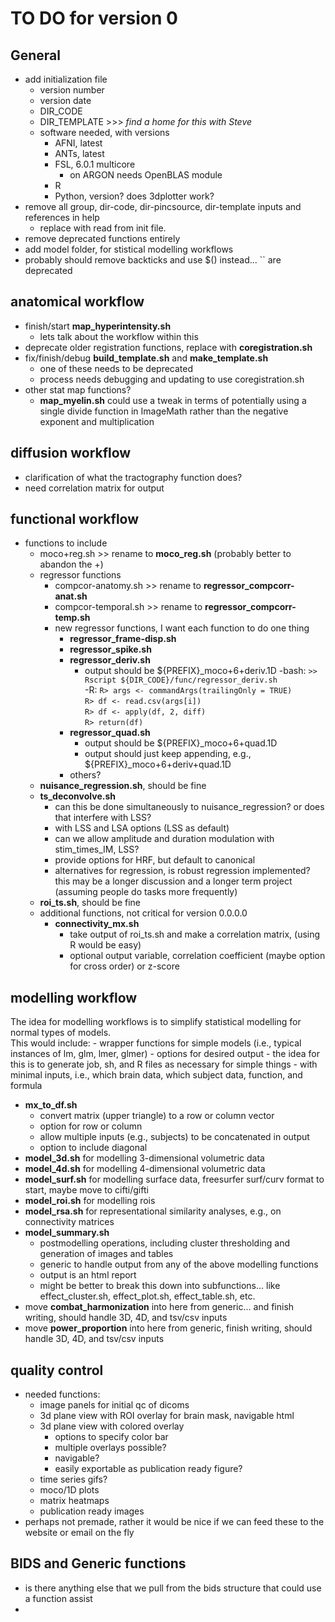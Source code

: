 # TO DO for version 0

## General
- add initialization file
    - version number
    - version date  
    - DIR_CODE  
    - DIR_TEMPLATE >>> _find a home for this with Steve_ 
    - software needed, with versions  
        - AFNI, latest
        - ANTs, latest
        - FSL, 6.0.1 multicore
            - on ARGON needs OpenBLAS module
        - R
        - Python, version? does 3dplotter work?
- remove all group, dir-code, dir-pincsource, dir-template inputs and references in help
    - replace with read from init file.
- remove deprecated functions entirely
- add model folder, for stistical modelling workflows
- probably should remove backticks and use $() instead... \`\` are deprecated

## anatomical workflow
- finish/start __map_hyperintensity.sh__
    - lets talk about the workflow within this
- deprecate older registration functions, replace with __coregistration.sh__
- fix/finish/debug __build_template.sh__ and __make_template.sh__
    - one of these needs to be deprecated
    - process needs debugging and updating to use coregistration.sh
- other stat map functions?
    - __map_myelin.sh__ could use a tweak in terms of potentially using a single divide function in ImageMath rather than the negative exponent and multiplication

## diffusion workflow
- clarification of what the tractography function does?
- need correlation matrix for output

## functional workflow
- functions to include
    - moco+reg.sh >> rename to __moco_reg.sh__ (probably better to abandon the +)
    - regressor functions
        - compcor-anatomy.sh >> rename to __regressor_compcorr-anat.sh__
        - compcor-temporal.sh >> rename to __regressor_compcorr-temp.sh__
        - new regressor functions, I want each function to do one thing
            - __regressor_frame-disp.sh__
            - __regressor_spike.sh__
            - __regressor_deriv.sh__
                - output should be ${PREFIX}_moco+6+deriv.1D
                -bash:
                `>> Rscript ${DIR_CODE}/func/regressor_deriv.sh`  
                -R:
                `R> args <- commandArgs(trailingOnly = TRUE)`  
                `R> df <- read.csv(args[i])`  
                `R> df <- apply(df, 2, diff)`  
                `R> return(df)`  
            - __regressor_quad.sh__
                - output should be ${PREFIX}_moco+6+quad.1D
                - output should just keep appending, e.g., ${PREFIX}_moco+6+deriv+quad.1D
            - others?
    - __nuisance_regression.sh__, should be fine
    - __ts_deconvolve.sh__
        - can this be done simultaneously to nuisance_regression? or does that interfere with LSS?
        - with LSS and LSA options (LSS as default)
        - can we allow amplitude and duration modulation with stim_times_IM, LSS?
        - provide options for HRF, but default to canonical
        - alternatives for regression, is robust regression implemented? this may be a longer discussion and a longer term project (assuming people do tasks more frequently)
    - __roi_ts.sh__, should be fine
    - additional functions, not critical for version 0.0.0.0
        - __connectivity_mx.sh__
            - take output of roi_ts.sh and make a correlation matrix, (using R would be easy)
            - optional output variable, correlation coefficient (maybe option for cross order) or z-score

## modelling workflow
The idea for modelling workflows is to simplify statistical modelling for normal types of models.  
This would include:
    - wrapper functions for simple models (i.e., typical instances of lm, glm, lmer, glmer)
    - options for desired output
    - the idea for this is to generate job, sh, and R files as necessary for simple things
    - with minimal inputs, i.e., which brain data, which subject data, function, and formula
- __mx_to_df.sh__
    - convert matrix (upper triangle) to a row or column vector
    - option for row or column
    - allow multiple inputs (e.g., subjects) to be concatenated in output
    - option to include diagonal
- __model_3d.sh__ for modelling 3-dimensional volumetric data
- __model_4d.sh__ for modelling 4-dimensional volumetric data
- __model_surf.sh__ for modelling surface data, freesurfer surf/curv format to start, maybe move to cifti/gifti
- __model_roi.sh__ for modelling rois
- __model_rsa.sh__ for representational similarity analyses, e.g., on connectivity matrices
- __model_summary.sh__
    - postmodelling operations, including cluster thresholding and generation of images and tables
    - generic to handle output from any of the above modelling functions
    - output is an html report
    - might be better to break this down into subfunctions... like effect_cluster.sh, effect_plot.sh, effect_table.sh, etc. 
- move __combat_harmonization__ into here from generic... and finish writing, should handle 3D, 4D, and tsv/csv inputs
- move __power_proportion__ into here from generic, finish writing, should handle 3D, 4D, and tsv/csv inputs

## quality control
- needed functions:
    - image panels for initial qc of dicoms
    - 3d plane view with ROI overlay for brain mask, navigable html
    - 3d plane view with colored overlay
        - options to specify color bar
        - multiple overlays possible?
        - navigable?
        - easily exportable as publication ready figure?
    - time series gifs?
    - moco/1D plots
    - matrix heatmaps
    - publication ready images
- perhaps not premade, rather it would be nice if we can feed these to the website or email on the fly

## BIDS and Generic functions
- is there anything else that we pull from the bids structure that could use a function assist
- 
